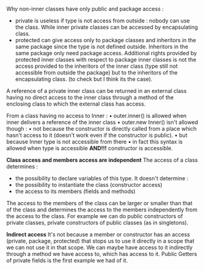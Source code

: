 Why non-inner classes have only public and package access :
- private is useless if type is not access from outside : nobody can use the class. While inner private classes can be accessed by encapsulating class.
- protected can give access only to package classes and inheritors in the same package since the type is not defined outside. Inheritors in the same package only need package access. Additional rights provided by protected inner classes with respect to package inner classes is not the access provided to the inheritors of the inner class (type still not accessible from outside the package) but to the inheritors of the encapsulating class. (to check but I think its the case).    

A reference of a private inner class can be returned in an external class having no direct access to the inner class
through a method of the enclosing class to which the external class has access.

From a class having no access to Inner :
• outer.inner() is allowed when inner delivers a reference of the inner class
• outer.new Inner() isn't allowed though :
    • not because the constructor is directly called from a place which hasn't access to it (doesn't work even if the constructor is public).
    • but because Inner type is not accessible from there
    • in fact this syntax is allowed when type is accessible **AND!!!** constructor is accessible.
    
**Class access and members access are independent**
The access of a class determines :
- the possibility to declare variables of this type.
It doesn't determine :
- the possibility to instantiate the class (constructor access)
- the access to its members (fields and methods)

The access to the members of the class can be larger or smaller than that of the class and determines the access to the members independently from the access to the class.
For example we can do public constructors of private classes, private constructors of public classes (as in singletons). 

**Indirect access**
It's not because a member or constructor has an access (private, package, protected) that stops us to use it directly in a scope that we can not use it in that scope.
We can maybe have access to it indirectly through a method we have access to, which has access to it.
Public Getters of private fields is the first example we had of it.



